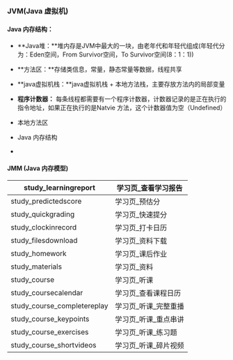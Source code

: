### JVM(Java 虚拟机)

#### Java 内存结构：

- **Java堆：**堆内存是JVM中最大的一块，由老年代和年轻代组成(年轻代分为：Eden空间，From Survivor空间，To Survivor空间(8：1：1))
- **方法区：**存储类信息，常量，静态常量等数据，线程共享
- **java虚拟机栈：**java虚拟机栈 + 本地方法栈，主要存放方法内的局部变量
- **程序计数器：** 每条线程都需要有一个程序计数器，计数器记录的是正在执行的指令地址，如果正在执行的是Natvie 方法，这个计数器值为空（Undefined）
- 本地方法区



- Java 内存结构

  

- 

#### JMM (Java 内存模型)

| study_learningreport        | 学习页_查看学习报告  |
| --------------------------- | -------------------- |
| study_predictedscore        | 学习页_预估分        |
| study_quickgrading          | 学习页_快速提分      |
| study_clockinrecord         | 学习页_打卡日历      |
| study_filesdownload         | 学习页_资料下载      |
| study_homework              | 学习页_课后作业      |
| study_materials             | 学习页_资料          |
| study_course                | 学习页_听课          |
| study_coursecalendar        | 学习页_查看课程日历  |
| study_course_completereplay | 学习页_听课_完整重播 |
| study_course_keypoints      | 学习页_听课_重点串讲 |
| study_course_exercises      | 学习页_听课_练习题   |
| study_course_shortvideos    | 学习页_听课_碎片视频 |